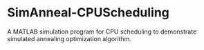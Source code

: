 # SimAnneal-CPUScheduling
A MATLAB simulation program for CPU scheduling to demonstrate simulated annealing optimization algorithm.
